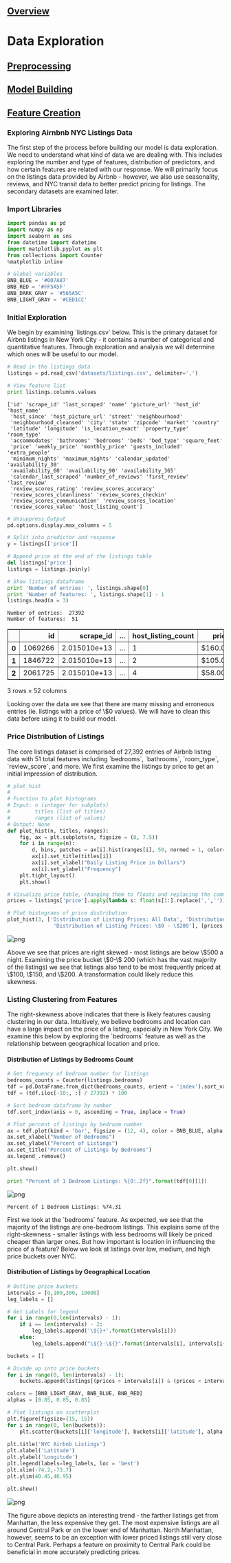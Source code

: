 ## [Overview](../index.md)

# Data Exploration

## [Preprocessing](../preprocessing/cleaning.md)

## [Model Building](../model_building/model.md)

## [Feature Creation](../feature_creation/features.md)

### Exploring Airnbnb NYC Listings Data
<p> The first step of the process before building our model is data exploration. We need to understand what kind of data we are dealing with. This includes exploring the number and type of features, distribution of predictors, and how certain features are related with our response. We will primarily focus on the listings data provided by Airbnb - however, we also use seasonality, reviews, and NYC transit data to better predict pricing for listings. The secondary datasets are examined later.</p>

### Import Libraries


```python
import pandas as pd
import numpy as np
import seaborn as sns
from datetime import datetime
import matplotlib.pyplot as plt
from collections import Counter
%matplotlib inline
```


```python
# Global variables
BNB_BLUE = '#007A87'
BNB_RED = '#FF5A5F'
BNB_DARK_GRAY = '#565A5C'
BNB_LIGHT_GRAY = '#CED1CC'
```

### Initial Exploration
<p> We begin by examining `listings.csv` below. This is the primary dataset for Airbnb listings in New York City - it contains a number of categorical and quantitative features. Through exploration and analysis we will determine which ones will be useful to our model.</p>


```python
# Read in the listings data 
listings = pd.read_csv('datasets/listings.csv', delimiter=',')

# View feature list
print listings.columns.values
```

    ['id' 'scrape_id' 'last_scraped' 'name' 'picture_url' 'host_id' 'host_name'
     'host_since' 'host_picture_url' 'street' 'neighbourhood'
     'neighbourhood_cleansed' 'city' 'state' 'zipcode' 'market' 'country'
     'latitude' 'longitude' 'is_location_exact' 'property_type' 'room_type'
     'accommodates' 'bathrooms' 'bedrooms' 'beds' 'bed_type' 'square_feet'
     'price' 'weekly_price' 'monthly_price' 'guests_included' 'extra_people'
     'minimum_nights' 'maximum_nights' 'calendar_updated' 'availability_30'
     'availability_60' 'availability_90' 'availability_365'
     'calendar_last_scraped' 'number_of_reviews' 'first_review' 'last_review'
     'review_scores_rating' 'review_scores_accuracy'
     'review_scores_cleanliness' 'review_scores_checkin'
     'review_scores_communication' 'review_scores_location'
     'review_scores_value' 'host_listing_count']



```python
# Unsuppress Output
pd.options.display.max_columns = 5

# Split into predictor and response
y = listings[['price']]

# Append price at the end of the listings table
del listings['price']
listings = listings.join(y)

# Show listings dataframe
print 'Number of entries: ', listings.shape[0]
print 'Number of features: ', listings.shape[1] - 1
listings.head(n = 3)
```

    Number of entries:  27392
    Number of features:  51





<div>
<table border="1" class="dataframe">
  <thead>
    <tr style="text-align: right;">
      <th></th>
      <th>id</th>
      <th>scrape_id</th>
      <th>...</th>
      <th>host_listing_count</th>
      <th>price</th>
    </tr>
  </thead>
  <tbody>
    <tr>
      <th>0</th>
      <td>1069266</td>
      <td>2.015010e+13</td>
      <td>...</td>
      <td>1</td>
      <td>$160.00</td>
    </tr>
    <tr>
      <th>1</th>
      <td>1846722</td>
      <td>2.015010e+13</td>
      <td>...</td>
      <td>2</td>
      <td>$105.00</td>
    </tr>
    <tr>
      <th>2</th>
      <td>2061725</td>
      <td>2.015010e+13</td>
      <td>...</td>
      <td>4</td>
      <td>$58.00</td>
    </tr>
  </tbody>
</table>
<p>3 rows × 52 columns</p>
</div>



<p>Looking over the data we see that there are many missing and erroneous entries (ie. listings with a price of \$0 values). We will have to clean this data before using it to build our model.</p>

### Price Distribution of Listings
<p>The core listings dataset is comprised of 27,392 entries of Airbnb listing data with 51 total features including `bedrooms`, `bathrooms`, `room_type`, `review_score`, and more. We first examine the listings by price to get an initial impression of distribution.</p>


```python
# plot_hist
# 
# Function to plot histograms
# Input: n (integer for subplots)
#        titles (list of titles)
#        ranges (list of values)
# Output: None
def plot_hist(n, titles, ranges):
    fig, ax = plt.subplots(n, figsize = (8, 7.5))
    for i in range(n):
        d, bins, patches = ax[i].hist(ranges[i], 50, normed = 1, color= BNB_RED, alpha = 0.85)
        ax[i].set_title(titles[i])
        ax[i].set_xlabel("Daily Listing Price in Dollars")
        ax[i].set_ylabel("Frequency")
    plt.tight_layout()
    plt.show()
```


```python
# Visualize price table, changing them to floats and replacing the commas with a blank
prices = listings['price'].apply(lambda s: float(s[1:].replace(',','')))

# Plot histograms of price distribution
plot_hist(3, ['Distribution of Listing Prices: All Data', 'Distribution of Listing Prices: \$0 - \$1000', 
               'Distribution of Listing Prices: \$0 - \$200'], [prices, prices[prices <= 1000], prices[prices < 250]])
```


![png](output_10_0.png)


<p>Above we see that prices are right skewed - most listings are below \$500 a night. Examining the price bucket \$0-\$ 200 (which has the vast majority of the listings) we see that listings also tend to be most frequently priced at \$100, \$150, and \$200. A transformation could likely reduce this skewness.</p>

### Listing Clustering from Features
<p>The right-skewness above indicates that there is likely features causing clustering in our data. Intuitively, we believe bedrooms and location can have a large impact on the price of a listing, especially in New York City. We examine this below by exploring the `bedrooms` feature as well as the relationship between geographical location and price.</p>

#### Distribution of Listings by Bedrooms Count


```python
# Get frequency of bedroom number for listings
bedrooms_counts = Counter(listings.bedrooms)
tdf = pd.DataFrame.from_dict(bedrooms_counts, orient = 'index').sort_values(by = 0)
tdf = (tdf.iloc[-10:, :] / 27392) * 100

# Sort bedroom dataframe by number
tdf.sort_index(axis = 0, ascending = True, inplace = True)

# Plot percent of listings by bedroom number
ax = tdf.plot(kind = 'bar', figsize = (12, 4), color = BNB_BLUE, alpha = 0.85)
ax.set_xlabel("Number of Bedrooms")
ax.set_ylabel("Percent of Listings")
ax.set_title('Percent of Listings by Bedrooms')
ax.legend_.remove()

plt.show()

print "Percent of 1 Bedroom Listings: %{0:.2f}".format(tdf[0][1])
```


![png](output_14_0.png)


    Percent of 1 Bedroom Listings: %74.31


<p>First we look at the `bedrooms` feature. As expected, we see that the majority of the listings are one-bedroom listings. This explains some of the right-skewness - smaller listings with less bedrooms will likely be priced cheaper than larger ones. But how important is location in influencing the price of a feature? Below we look at listings over low, medium, and high price buckets over NYC.</p>

#### Distribution of Listings by Geographical Location


```python
# Outline price buckets
intervals = [0,100,300, 10000]
leg_labels = []

# Get Labels for legend
for i in range(0,len(intervals) - 1):
    if i == len(intervals) - 2:
        leg_labels.append('\${}+'.format(intervals[i]))
    else:
        leg_labels.append("\${}-\${}".format(intervals[i], intervals[i+1]))    

buckets = []

# Divide up into price buckets
for i in range(0, len(intervals) - 1):
    buckets.append(listings[(prices > intervals[i]) & (prices < intervals[i+1])])

colors = [BNB_LIGHT_GRAY, BNB_BLUE, BNB_RED]
alphas = [0.85, 0.85, 0.85]  

# Plot listings on scatterplot
plt.figure(figsize=(15, 15))
for i in range(0, len(buckets)):
    plt.scatter(buckets[i]['longitude'], buckets[i]['latitude'], alpha = alphas[i], c=colors[i], s=25)
    
plt.title('NYC Airbnb Listings')
plt.xlabel('Latitude')
plt.ylabel('Longitude')
plt.legend(labels=leg_labels, loc = 'best')
plt.xlim(-74.2,-73.7)
plt.ylim(40.45,40.95)

plt.show()
```


![png](output_17_0.png)


<p>The figure above depicts an interesting trend - the farther listings get from Manhattan, the less expensive they get. The most expensive listings are all around Central Park or on the lower end of Manhattan. North Manhattan, however, seems to be an exception with lower priced listings still very close to Central Park. Perhaps a feature on proximity to Central Park could be beneficial in more accurately predicting prices.
